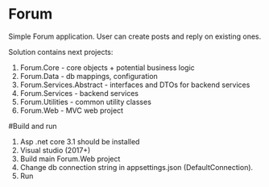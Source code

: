 # Forum

Simple Forum application. User can create posts and reply on existing ones.

Solution contains next projects:
1. Forum.Core - core objects + potential business logic
2. Forum.Data - db mappings, configuration
3. Forum.Services.Abstract - interfaces and DTOs for backend services
4. Forum.Services - backend services
5. Forum.Utilities - common utility classes
6. Forum.Web - MVC web project

#Build and run
1. Asp .net core 3.1 should be installed
2. Visual studio (2017+)
3. Build main Forum.Web project
4. Change db connection string in appsettings.json (DefaultConnection).
5. Run
